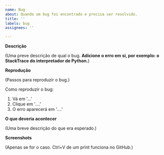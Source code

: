 ```yaml
---
name: Bug
about: Quando um bug foi encontrado e precisa ser resolvido.
title: ''
labels: bug
assignees: ''

---
```


**Descrição**

(Uma preve descrição de qual o bug. **Adicione o erro em si, por exemplo: o StackTrace do interpretador de Python.**)

**Reprodução**

(Passos para reproduzir o bug.)

Como reproduzir o bug:
1. Vá em '...'
2. Clique em '....'
3. O erro aparecerá em '....'

**O que deveria acontecer**

(Uma breve descrição do que era esperado.)

**Screenshots**

(Apenas se for o caso. Ctrl+V de um print funciona no GitHub.)
